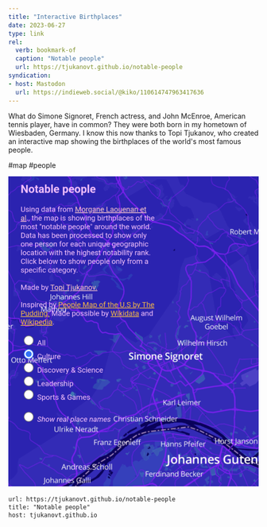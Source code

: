 ```yaml
---
title: "Interactive Birthplaces"
date: 2023-06-27
type: link
rel:
  verb: bookmark-of
  caption: "Notable people"
  url: https://tjukanovt.github.io/notable-people
syndication: 
- host: Mastodon
  url: https://indieweb.social/@kiko/110614747963417636
---
```


What do Simone Signoret, French actress, and John McEnroe, American tennis player, have in common? They were both born in my hometown of Wiesbaden, Germany. I know this now thanks to Topi Tjukanov, who created an interactive map showing the birthplaces of the world's most famous people.

#map #people

![06-27-notable-people](images/06-27-notable-people.png)

```cardlink
url: https://tjukanovt.github.io/notable-people
title: "Notable people"
host: tjukanovt.github.io
```